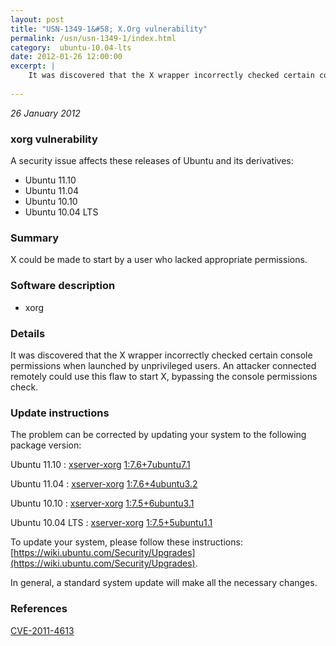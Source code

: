 ```yaml
---
layout: post
title: "USN-1349-1&#58; X.Org vulnerability"
permalink: /usn/usn-1349-1/index.html
category:  ubuntu-10.04-lts
date: 2012-01-26 12:00:00
excerpt: |
    It was discovered that the X wrapper incorrectly checked certain console permissions when launched by unprivileged users. An attacker connected remotely could use this flaw to start X, bypassing the console permissions check. 
    
--- 
```

 
 

*26 January 2012*

### xorg vulnerability

A security issue affects these releases of Ubuntu and its derivatives:

* Ubuntu 11.10
* Ubuntu 11.04
* Ubuntu 10.10
* Ubuntu 10.04 LTS

### Summary

X could be made to start by a user who lacked appropriate permissions. 

### Software description

* xorg 

### Details

It was discovered that the X wrapper incorrectly checked certain console permissions when launched by unprivileged users. An attacker connected remotely could use this flaw to start X, bypassing the console permissions check. 

### Update instructions

The problem can be corrected by updating your system to the following package version:

Ubuntu 11.10
 : [xserver-xorg](https://launchpad.net/ubuntu/+source/xorg) <span> [1:7.6+7ubuntu7.1](https://launchpad.net/ubuntu/+source/xorg/1:7.6+7ubuntu7.1) </span> 

Ubuntu 11.04
 : [xserver-xorg](https://launchpad.net/ubuntu/+source/xorg) <span> [1:7.6+4ubuntu3.2](https://launchpad.net/ubuntu/+source/xorg/1:7.6+4ubuntu3.2) </span> 

Ubuntu 10.10
 : [xserver-xorg](https://launchpad.net/ubuntu/+source/xorg) <span> [1:7.5+6ubuntu3.1](https://launchpad.net/ubuntu/+source/xorg/1:7.5+6ubuntu3.1) </span> 

Ubuntu 10.04 LTS
 : [xserver-xorg](https://launchpad.net/ubuntu/+source/xorg) <span> [1:7.5+5ubuntu1.1](https://launchpad.net/ubuntu/+source/xorg/1:7.5+5ubuntu1.1) </span> 

To update your system, please follow these instructions: [https://wiki.ubuntu.com/Security/Upgrades](https://wiki.ubuntu.com/Security/Upgrades).

In general, a standard system update will make all the necessary changes. 

### References

 
 [CVE-2011-4613](http://people.ubuntu.com/~ubuntu-security/cve/CVE-2011-4613)
 

